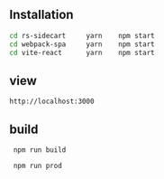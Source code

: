 ## Installation

```bash
cd rs-sidecart     yarn    npm start
cd webpack-spa     yarn    npm start
cd vite-react      yarn    npm start
```

## view

```
http://localhost:3000
```

## build

```
 npm run build

 npm run prod
```
